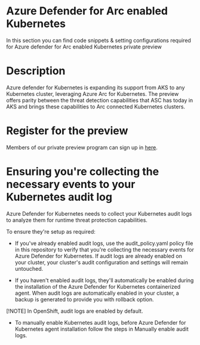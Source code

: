 # Azure Defender for Arc enabled Kubernetes
In this section you can find code snippets & setting configurations required for Azure defender for Arc enabled Kubernetes private preview 

# Description
Azure defender for Kubernetes is expanding its support from AKS to any Kubernetes cluster, leveraging Azure Arc for Kubernetes. The preview offers parity between the threat detection capabilities that ASC has today in AKS and brings these capabilities to Arc connected Kubernetes clusters.

# Register for the preview 

Members of our private preview program can sign up in [here](https://forms.office.com/Pages/ResponsePage.aspx?id=v4j5cvGGr0GRqy180BHbR29qPXYA7fJFpXjPCSwLwsNUNjVHR0ZVQzEwOEtMWFkxWFVSQzc3MVo5MC4u). 

# Ensuring you're collecting the necessary events to your Kubernetes audit log

Azure Defender for Kubernetes needs to collect your Kubernetes audit logs to analyze them for runtime threat protection capabilities.

To ensure they're setup as required:

* If you've already enabled audit logs, use the audit_policy.yaml policy file in this repository to verify that you're collecting the necessary events for Azure Defender for Kubernetes. If audit logs are already enabled on your cluster, your cluster's audit configuration and settings will remain untouched.

* If you haven't enabled audit logs, they'll automatically be enabled during the installation of the Azure Defender for Kubernetes containerized agent. When audit logs are automatically enabled in your cluster, a backup is generated to provide you with rollback option.

[!NOTE] In OpenShift, audit logs are enabled by default.

* To manually enable Kubernetes audit logs, before Azure Defender for Kubernetes agent installation follow the steps in Manually enable audit logs.

